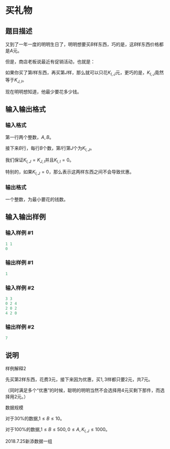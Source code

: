 # 买礼物

## 题目描述

又到了一年一度的明明生日了，明明想要买$B$样东西，巧的是，这$B$样东西价格都是$A$元。

但是，商店老板说最近有促销活动，也就是：

如果你买了第$I$样东西，再买第$J$样，那么就可以只花$K_{I,J}$元，更巧的是，$K_{I,J}$竟然等于$K_{J,I}$。

现在明明想知道，他最少要花多少钱。

## 输入输出格式

### 输入格式

第一行两个整数，$A,B$。

接下来$B$行，每行$B$个数，第$I$行第$J$个为$K_{I,J}$。

我们保证$K_{I,J}=K_{J,I}$并且$K_{I,I}=0$。

特别的，如果$K_{I,J}=0$，那么表示这两样东西之间不会导致优惠。

### 输出格式

一个整数，为最小要花的钱数。

## 输入输出样例

### 输入样例 #1

```cpp
1 1
0

```
### 输出样例 #1

```cpp
1
```


### 输入样例 #2

```cpp
3 3
0 2 4
2 0 2
4 2 0

```
### 输出样例 #2

```cpp
7
```


## 说明

样例解释$2$

先买第$2$样东西，花费$3$元，接下来因为优惠，买$1,3$样都只要$2$元，共$7$元。

（同时满足多个“优惠”的时候，聪明的明明当然不会选择用$4$元买剩下那件，而选择用$2$元。）

数据规模

对于$30\%$的数据,$1 \le B \le 10$。

对于$100\%$的数据,$1 \le B \le 500,0 \le A,K_{I,J} \le 1000$。

2018.7.25新添数据一组


